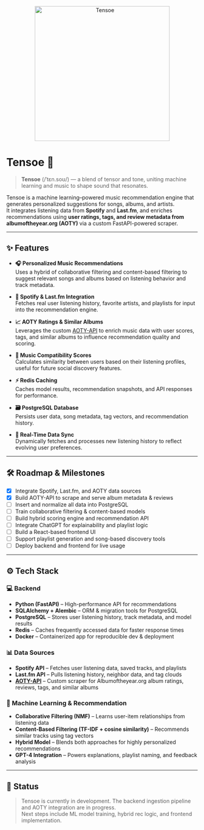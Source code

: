 <p align="center">
  <img src="https://github.com/user-attachments/assets/140f11f8-bb67-4846-ad66-ffd92101616e" alt="Tensoe" width="355"/>
</p>

# Tensoe 🎼

> 
> **Tensoe** (/ˈtɛn.soʊ/) — a blend of tensor and tone, uniting machine learning and music to shape sound that resonates. 

Tensoe is a machine learning–powered music recommendation engine that generates personalized suggestions for songs, albums, and artists.  
It integrates listening data from **Spotify** and **Last.fm**, and enriches recommendations using **user ratings, tags, and review metadata from albumoftheyear.org (AOTY)** via a custom FastAPI-powered scraper.

---

## ✨ Features

- **🎧 Personalized Music Recommendations**  
  Uses a hybrid of collaborative filtering and content-based filtering to suggest relevant songs and albums based on listening behavior and track metadata.

- **🔗 Spotify & Last.fm Integration**  
  Fetches real user listening history, favorite artists, and playlists for input into the recommendation engine.

- **📈 AOTY Ratings & Similar Albums**  
  Leverages the custom [AOTY-API](https://github.com/connergroth/aoty-api) to enrich music data with user scores, tags, and similar albums to influence recommendation quality and scoring.

- **🧠 Music Compatibility Scores**  
  Calculates similarity between users based on their listening profiles, useful for future social discovery features.

- **⚡ Redis Caching**  
  Caches model results, recommendation snapshots, and API responses for performance.

- **🗃 PostgreSQL Database**  
  Persists user data, song metadata, tag vectors, and recommendation history.

- **📡 Real-Time Data Sync**  
  Dynamically fetches and processes new listening history to reflect evolving user preferences.

---

## 🛠 Roadmap & Milestones

- [x] Integrate Spotify, Last.fm, and AOTY data sources
- [x] Build AOTY-API to scrape and serve album metadata & reviews
- [ ] Insert and normalize all data into PostgreSQL
- [ ] Train collaborative filtering & content-based models
- [ ] Build hybrid scoring engine and recommendation API
- [ ] Integrate ChatGPT for explainability and playlist logic
- [ ] Build a React-based frontend UI
- [ ] Support playlist generation and song-based discovery tools
- [ ] Deploy backend and frontend for live usage

---

## ⚙️ Tech Stack

### 💻 Backend

- **Python (FastAPI)** – High-performance API for recommendations
- **SQLAlchemy + Alembic** – ORM & migration tools for PostgreSQL
- **PostgreSQL** – Stores user listening history, track metadata, and model results
- **Redis** – Caches frequently accessed data for faster response times
- **Docker** – Containerized app for reproducible dev & deployment

### 📊 Data Sources

- **Spotify API** – Fetches user listening data, saved tracks, and playlists
- **Last.fm API** – Pulls listening history, neighbor data, and tag clouds
- **[AOTY-API](https://github.com/connergroth/aoty-api)** – Custom scraper for Albumoftheyear.org album ratings, reviews, tags, and similar albums

### 🤖 Machine Learning & Recommendation

- **Collaborative Filtering (NMF)** – Learns user-item relationships from listening data
- **Content-Based Filtering (TF-IDF + cosine similarity)** – Recommends similar tracks using tag vectors
- **Hybrid Model** – Blends both approaches for highly personalized recommendations
- **GPT-4 Integration** – Powers explanations, playlist naming, and feedback analysis

---

## 📌 Status

> Tensoe is currently in development. The backend ingestion pipeline and AOTY integration are in progress.  
> Next steps include ML model training, hybrid rec logic, and frontend implementation.
